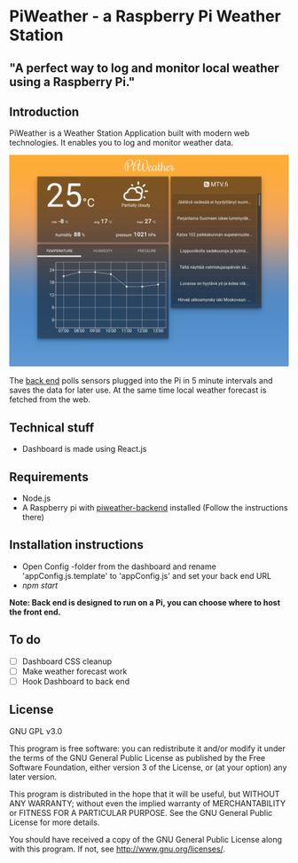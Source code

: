 # PiWeather - a Raspberry Pi Weather Station
## "A perfect way to log and monitor local weather using a Raspberry Pi."

## Introduction ##

PiWeather is a Weather Station Application built with modern web technologies. It enables you to log and monitor weather data. 

![](dashboard.png)

The [back end](https://github.com/alehuo/piweather-backend) polls sensors plugged into the Pi in 5 minute intervals and saves the data for later use. At the same time local weather forecast is fetched from the web.

## Technical stuff ##

* Dashboard is made using React.js


## Requirements ##

* Node.js
* A Raspberry pi with [piweather-backend]((https://github.com/alehuo/piweather-backend)) installed (Follow the instructions there)

## Installation instructions ##

* Open Config -folder from the dashboard and rename 'appConfig.js.template' to 'appConfig.js' and set your back end URL
* *npm start*

**Note: Back end is designed to run on a Pi, you can choose where to host the front end.**


## To do ##

- [ ] Dashboard CSS cleanup
- [ ] Make weather forecast work
- [ ] Hook Dashboard to back end

## License ##

GNU GPL v3.0

This program is free software: you can redistribute it and/or modify
it under the terms of the GNU General Public License as published by
the Free Software Foundation, either version 3 of the License, or
(at your option) any later version.

This program is distributed in the hope that it will be useful,
but WITHOUT ANY WARRANTY; without even the implied warranty of
MERCHANTABILITY or FITNESS FOR A PARTICULAR PURPOSE.  See the
GNU General Public License for more details.

You should have received a copy of the GNU General Public License
along with this program.  If not, see <http://www.gnu.org/licenses/>.